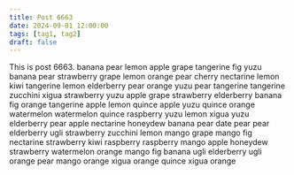 ```yaml
---
title: Post 6663
date: 2024-09-01 12:00:00
tags: [tag1, tag2]
draft: false
---
```

This is post 6663.
banana
pear
lemon
apple
grape
tangerine
fig
yuzu
banana
pear
strawberry
grape
lemon
orange
pear
cherry
nectarine
lemon
kiwi
tangerine
lemon
elderberry
pear
orange
yuzu
pear
tangerine
tangerine
zucchini
xigua
strawberry
yuzu
apple
grape
strawberry
elderberry
banana
fig
orange
tangerine
apple
lemon
quince
apple
yuzu
quince
orange
watermelon
watermelon
quince
raspberry
yuzu
lemon
xigua
yuzu
elderberry
pear
apple
nectarine
honeydew
banana
pear
date
pear
pear
elderberry
ugli
strawberry
zucchini
lemon
mango
grape
mango
fig
nectarine
strawberry
kiwi
raspberry
raspberry
mango
apple
honeydew
strawberry
watermelon
orange
mango
fig
banana
ugli
elderberry
ugli
orange
pear
mango
orange
xigua
orange
quince
xigua
orange
